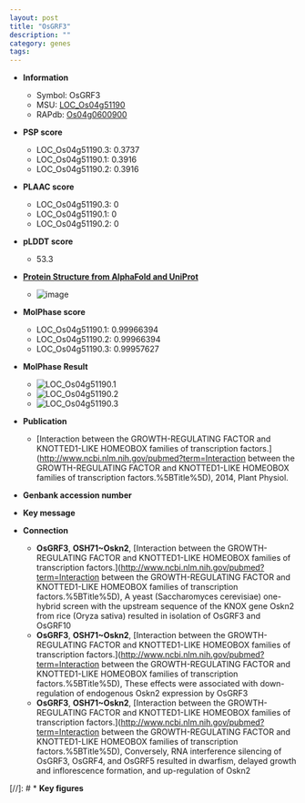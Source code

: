 ```yaml
---
layout: post
title: "OsGRF3"
description: ""
category: genes
tags: 
---
```


* **Information**  
    + Symbol: OsGRF3  
    + MSU: [LOC_Os04g51190](http://rice.plantbiology.msu.edu/cgi-bin/ORF_infopage.cgi?orf=LOC_Os04g51190)  
    + RAPdb: [Os04g0600900](http://rapdb.dna.affrc.go.jp/viewer/gbrowse_details/irgsp1?name=Os04g0600900)  

* **PSP score**  
    + LOC_Os04g51190.3: 0.3737 
    + LOC_Os04g51190.1: 0.3916 
    + LOC_Os04g51190.2: 0.3916 

* **PLAAC score**  
    + LOC_Os04g51190.3: 0 
    + LOC_Os04g51190.1: 0 
    + LOC_Os04g51190.2: 0 

* **pLDDT score**
    + 53.3

* **[Protein Structure from AlphaFold and UniProt](https://www.uniprot.org/uniprotkb/Q6AWY6/entry#structure)**
    + ![image](https://ricepsp.github.io/images/Q6/AF-Q6AWY6-F1.png)

* **MolPhase score**
    + LOC_Os04g51190.1: 0.99966394
    + LOC_Os04g51190.2: 0.99966394
    + LOC_Os04g51190.3: 0.99957627

* **MolPhase Result**
    + ![LOC_Os04g51190.1](https://304243504.github.io/Pictures/LOC_Os04g/LOC_Os04g51190.1.png)
    + ![LOC_Os04g51190.2](https://304243504.github.io/Pictures/LOC_Os04g/LOC_Os04g51190.2.png)
    + ![LOC_Os04g51190.3](https://304243504.github.io/Pictures/LOC_Os04g/LOC_Os04g51190.3.png)

* **Publication**  
    + [Interaction between the GROWTH-REGULATING FACTOR and KNOTTED1-LIKE HOMEOBOX families of transcription factors.](http://www.ncbi.nlm.nih.gov/pubmed?term=Interaction between the GROWTH-REGULATING FACTOR and KNOTTED1-LIKE HOMEOBOX families of transcription factors.%5BTitle%5D), 2014, Plant Physiol.

* **Genbank accession number**  

* **Key message**  

* **Connection**  
    + __OsGRF3__, __OSH71~Oskn2__, [Interaction between the GROWTH-REGULATING FACTOR and KNOTTED1-LIKE HOMEOBOX families of transcription factors.](http://www.ncbi.nlm.nih.gov/pubmed?term=Interaction between the GROWTH-REGULATING FACTOR and KNOTTED1-LIKE HOMEOBOX families of transcription factors.%5BTitle%5D), A yeast (Saccharomyces cerevisiae) one-hybrid screen with the upstream sequence of the KNOX gene Oskn2 from rice (Oryza sativa) resulted in isolation of OsGRF3 and OsGRF10
    + __OsGRF3__, __OSH71~Oskn2__, [Interaction between the GROWTH-REGULATING FACTOR and KNOTTED1-LIKE HOMEOBOX families of transcription factors.](http://www.ncbi.nlm.nih.gov/pubmed?term=Interaction between the GROWTH-REGULATING FACTOR and KNOTTED1-LIKE HOMEOBOX families of transcription factors.%5BTitle%5D), These effects were associated with down-regulation of endogenous Oskn2 expression by OsGRF3
    + __OsGRF3__, __OSH71~Oskn2__, [Interaction between the GROWTH-REGULATING FACTOR and KNOTTED1-LIKE HOMEOBOX families of transcription factors.](http://www.ncbi.nlm.nih.gov/pubmed?term=Interaction between the GROWTH-REGULATING FACTOR and KNOTTED1-LIKE HOMEOBOX families of transcription factors.%5BTitle%5D), Conversely, RNA interference silencing of OsGRF3, OsGRF4, and OsGRF5 resulted in dwarfism, delayed growth and inflorescence formation, and up-regulation of Oskn2

[//]: # * **Key figures**  


